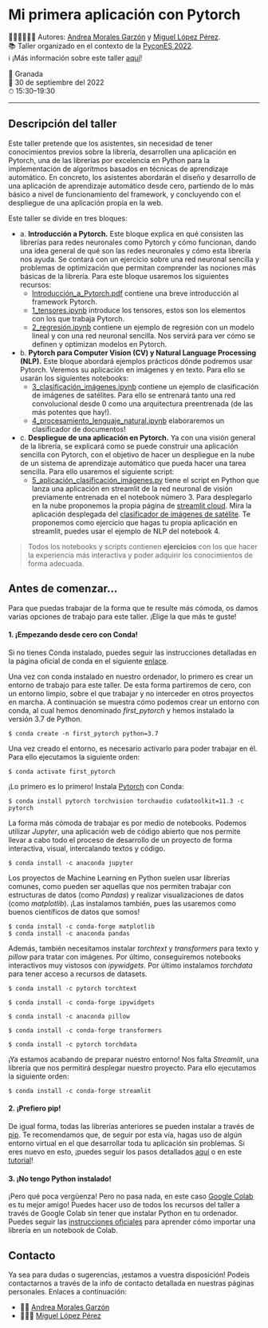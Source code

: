 # Mi primera aplicación con Pytorch



👷🏼‍♀️👷🏽‍♂️ Autores: [Andrea Morales Garzón](https://andreamorgar.github.io/) y [Miguel López Pérez](https://wizmik12.netlify.app/).\
📚 Taller organizado en el contexto de la [PyconES 2022](https://2022.es.pycon.org/). \
ℹ️ ¡Más información sobre este taller [aquí](https://charlas.2022.es.pycon.org/pycones2022/talk/BRKLNP/)!

📍 Granada \
📆 30 de septiembre del 2022 \
⏱ 15:30–19:30

---

## Descripción del taller

Este taller pretende que los asistentes, sin necesidad de tener conocimientos previos sobre la librería, desarrollen una aplicación en Pytorch, una de las librerías por excelencia en Python para la implementación de algoritmos basados en técnicas de aprendizaje automático. En concreto, los asistentes abordarán el diseño y desarrollo de una aplicación de aprendizaje automático desde cero, partiendo de lo más básico a nivel de funcionamiento del framework, y concluyendo con el despliegue de una aplicación propia en la web.

Este taller se divide en tres bloques:
* a\. **Introducción a Pytorch.** Este bloque explica en qué consisten las librerías para redes neuronales como Pytorch y cómo funcionan, dando una idea general de qué son las redes neuronales y cómo esta librería nos ayuda. Se contará con un ejercicio sobre una red neuronal sencilla y problemas de optimización que permitan comprender las nociones más básicas de la librería. Para este bloque usaremos los siguientes recursos:
	* [Introducción_a_Pytorch.pdf](https://github.com/wizmik12/first-app-pytorch/blob/main/slides/Introducción%20a%20PyTorch.pdf) contiene una breve introducción al framework Pytorch.
	* [1_tensores.ipynb](notebooks/1_tensores.ipynb) introduce los tensores, estos son los elementos con los que trabaja Pytorch.
	* [2_regresión.ipynb](notebooks/2_regresión.ipynb) contiene un ejemplo de regresión con un modelo lineal y con una red neuronal sencilla. Nos servirá para ver cómo se definen y optimizan modelos en Pytorch.
* b\. **Pytorch para Computer Vision (CV) y Natural Language Processing (NLP).** Este bloque abordará ejemplos prácticos dónde podremos usar Pytorch. Veremos su aplicación en imágenes y en texto. Para ello se usarán los siguientes notebooks:
	* [3_clasificación_imágenes.ipynb](notebooks/3_clasificación_imágenes.ipynb) contiene un ejemplo de clasificación de imágenes de satélites. Para ello se entrenará tanto una red 			convolucional desde 0 como una arquitectura preentrenada (de las más potentes que hay!).
	*  [4_procesamiento_lenguaje_natural.ipynb](notebooks/4_procesamiento_lenguaje_natural.ipynb) elaboraremos un clasificador de documentos!
* c\. **Despliegue de una aplicación en Pytorch.** Ya con una visión general de la librería, se explicará como se puede construir una aplicación sencilla con Pytorch, con el objetivo de hacer un despliegue en la nube de un sistema de aprendizaje automático que pueda hacer una tarea sencilla. Para ello usaremos el siguiente script:
	*  [5_aplicación_clasificación_imágenes.py](notebooks/5_aplicación_clasificación_imágenes.py) tiene el script en Python que lanza una aplicación en streamlit de la red neuronal de visión 			previamente entrenada en el notebook número 3. Para desplegarlo en la nube proponemos la propia página de [streamlit cloud](https://streamlit.io/). Mira la aplicación desplegada del [clasificador de imágenes de satélite](http://sl.ugr.es/app_satelite). Te proponemos como ejercicio que hagas tu propia aplicación en streamlit, puedes usar el ejemplo de NLP del notebook 4.


> Todos los notebooks y scripts contienen **ejercicios** con los que hacer la experiencia más interactiva y poder adquirir los conocimientos de forma adecuada.

## Antes de comenzar...

Para que puedas trabajar de la forma que te resulte más cómoda, os damos varias opciones de trabajo para este taller. ¡Elige la que más te guste!

#### 1. ¡Empezando desde cero con Conda!

Si no tienes Conda instalado, puedes seguir las instrucciones detalladas en la página oficial de conda en el siguiente [enlace](https://conda.io/projects/conda/en/latest/user-guide/install/index.html).

Una vez con conda instalado en nuestro ordenador, lo primero es crear un entorno de trabajo para este taller. De esta forma partiremos de cero, con un entorno limpio, sobre el que trabajar y no interceder en otros proyectos en marcha. A continuación se muestra cómo podemos crear un entorno con conda, al cual hemos denominado *first_pytorch* y hemos instalado la versión 3.7 de Python.

~~~
$ conda create -n first_pytorch python=3.7
~~~

Una vez creado el entorno, es necesario activarlo para poder trabajar en él. Para ello ejecutamos la siguiente orden:

~~~
$ conda activate first_pytorch
~~~

¡Lo primero es lo primero! Instala [Pytorch](https://pytorch.org/) con Conda:

~~~
$ conda install pytorch torchvision torchaudio cudatoolkit=11.3 -c pytorch
~~~

La forma más cómoda de trabajar es por medio de notebooks. Podemos utilizar *Jupyter*, una aplicación web de código abierto que nos permite llevar a cabo todo el proceso de desarrollo de un proyecto de forma interactiva, visual, intercalando textos y código.

~~~
$ conda install -c anaconda jupyter
~~~

Los proyectos de Machine Learning en Python suelen usar librerías comunes, como pueden ser aquellas que nos permiten trabajar con estructuras de datos (como *Pandas*) y realizar visualizaciones de datos (como *matplotlib*). ¡Las instalamos también, pues las usaremos como buenos científicos de datos que somos!

~~~
$ conda install -c conda-forge matplotlib
$ conda install -c anaconda pandas
~~~

Además, también necesitamos instalar *torchtext* y *transformers* para texto y *pillow* para tratar con imágenes. Por último, conseguiremos notebooks interactivos muy vistosos con *ipywidgets*. Por último instalamos *torchdata* para tener acceso a recursos de datasets.

~~~
$ conda install -c pytorch torchtext

$ conda install -c conda-forge ipywidgets

$ conda install -c anaconda pillow

$ conda install -c conda-forge transformers

$ conda install -c pytorch torchdata
~~~

¡Ya estamos acabando de preparar nuestro entorno! Nos falta *Streamlit*, una librería que nos permitirá desplegar nuestro proyecto. Para ello ejecutamos la siguiente orden:
~~~
$ conda install -c conda-forge streamlit
~~~


#### 2. ¡Prefiero pip!

De igual forma, todas las librerías anteriores se pueden instalar a través de [pip](https://pypi.org/project/pip/). Te recomendamos que, de seguir por esta vía, hagas uso de algún entorno virtual en el que desarrollar toda tu aplicación sin problemas. Si eres nuevo en esto, ¡puedes seguir los pasos detallados [aquí](https://docs.python.org/3/tutorial/venv.html) o en este [tutorial](https://realpython.com/python-virtual-environments-a-primer/)!


#### 3. ¡No tengo Python instalado!

¡Pero qué poca vergüenza! Pero no pasa nada, en este caso [Google Colab](https://colab.research.google.com/) es tu mejor amigo! Puedes hacer uso de todos los recursos del taller a través de Google Colab sin tener que instalar Python en tu ordenador. Puedes seguir las [instrucciones oficiales](https://colab.research.google.com/notebooks/snippets/importing_libraries.ipynb) para aprender cómo importar una librería en un notebook de Colab.

## Contacto

Ya sea para dudas o sugerencias, ¡estamos a vuestra disposición!
Podeis contactarnos a través de la info de contacto detallada en nuestras páginas personales. Enlaces a continuación:
-	👩🏼 [Andrea Morales Garzón](https://andreamorgar.github.io/)
- 🧔🏽‍♂️ [Miguel López Pérez](https://wizmik12.netlify.app/)

